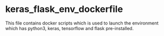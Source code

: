 # keras_flask_env_dockerfile

This file contains docker scripts which is used to launch the environment which has python3, keras, tensorflow and flask pre-installed.
